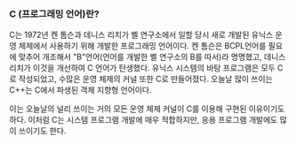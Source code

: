### C (프로그래밍 언어)란?

C는 1972년 켄 톰슨과 데니스 리치가 벨 연구소에서 일할 당시 새로 개발된 유닉스 운영 체제에서 사용하기 위해 개발한 프로그래밍 언어이다. 켄 톰슨은 BCPL언어를 필요에 맞추어 개조해서 "B"언어(언어를 개발한 벨 연구소의 B를 따서)라 명명했고, 데니스 리치가 이것을 개선하여 C 언어가 탄생했다. 유닉스 시스템의 바탕 프로그램은 모두 C로 작성되었고, 수많은 운영 체제의 커널 또한 C로 만들어졌다. 오늘날 많이 쓰이는 C++는 C에서 파생된 객체 지향형 언어이다.

이는 오늘날의 널리 쓰이는 거의 모든 운영 체제 커널이 C를 이용해 구현된 이유이기도 하다. 이처럼 C는 시스템 프로그램 개발에 매우 적합하지만, 응용 프로그램 개발에도 많이 쓰이기도 한다.